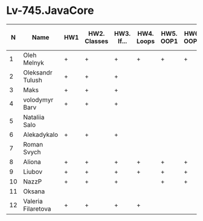# Lv-745.JavaCore

N|Name| HW1 | HW2. Classes|HW3. If...|HW4. Loops|HW5. OOP1 |HW6. OOP2 |HW7. Inner classes| HW8. Collection1 | HW9. Collection2|HW10. String|HW11. Exception |HW12. Java8.1 |HW13. Java8.2 | HW14. Threads | HW15. IO
--|--|--|--|--|--|--|--|--|--|--|--|--|--|--|--|--
1|Oleh Melnyk|+|+|+|+|+|+|.||||||  
2|Oleksandr Tulush|+|+|+||||||||||  
3|Maks|+|+|+||||||||||  
4|volodymyr Barv|+|+|+||||||||||  
5|Nataliia Salo|||||||||||||  
6|Alekadykalo|+|+|+||||||||||  
7|Roman Svych|||||||||||||  
8|Aliona|+|+|+|+|+|+|+|+|||||  
9|Liubov|+|+|+|+|+|+|||||||  
10|NazzP|+|+|+||+|+|+||||||  
11|Oksana|||||||||||||  
12|Valeria Filaretova|+|+|+|+|||||||||
